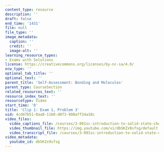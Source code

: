 ```yaml
---
content_type: resource
description: ''
draft: false
end_time: '1431'
file: null
file_type: ''
image_metadata:
  caption: ''
  credit: ''
  image-alt: ''
learning_resource_types:
- Exams with Solutions
license: https://creativecommons.org/licenses/by-nc-sa/4.0/
ocw_type: ''
optional_tab_title: ''
optional_text: ''
parent_title: 'Self-Assessment: Bonding and Molecules'
parent_type: CourseSection
related_resources_text: ''
resource_index_text: ''
resourcetype: Video
start_time: '0'
title: 'Clip 1: Exam 1, Problem 3'
uid: 4cd47b51-0aa0-1160-d073-998aff34a18c
video_files:
  video_captions_file: /courses/3-091sc-introduction-to-solid-state-chemistry-fall-2010/c7b16886846a57f18a7f5cca291c6afe_dbSKZx9sfsg.vtt
  video_thumbnail_file: https://img.youtube.com/vi/dbSKZx9sfsg/default.jpg
  video_transcript_file: /courses/3-091sc-introduction-to-solid-state-chemistry-fall-2010/c7c6afda265d087d31c35b8f39b1396f_dbSKZx9sfsg.pdf
video_metadata:
  youtube_id: dbSKZx9sfsg
---
```

